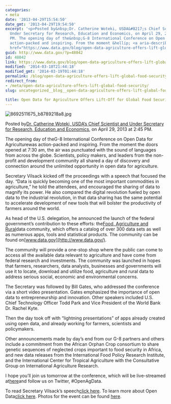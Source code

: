 ```yaml
---
categories:
- meta
date: '2013-04-29T15:54:50'
date_gmt: '2013-04-29T19:54:50'
excerpt: '<p>Posted by&nbsp;Dr. Catherine Woteki, USDA&#8217;s Chief Scientist and
  Under Secretary for Research, Education and Economics, on April 29, 2013 at 2:45
  PM. The opening day of the&nbsp;G-8 International Conference on Open Data for Agriculture&nbsp;was
  action-packed and inspiring. From the moment &hellip; <a aria-describedby="post-title-48042"
  href="https://www.data.gov/blog/open-data-agriculture-offers-lift-global-food-security">Continued</a></p>'
guid: http://www.data.gov/?p=48042
id: 48042
link: https://www.data.gov/blog/open-data-agriculture-offers-lift-global-food-security
modified: '2014-03-18T21:44:18'
modified_gmt: '2014-03-19T01:44:18'
permalink: /blog/open-data-agriculture-offers-lift-global-food-security/
redirect_from:
- /meta/open-data-agriculture-offers-lift-global-food-security/
slug: uncategorized__blog__open-data-agriculture-offers-lift-global-food-security

title: Open Data for Agriculture Offers Lift-Off for Global Food Security
---
```


![8692511675_b8789218a8.jpg](https://farm9.staticflickr.com/8124/8692511675_b8789218a8.jpg)

Posted by[Dr. Catherine Woteki, USDA’s Chief Scientist and Under Secretary for Research, Education and Economics](http://blogs.usda.gov/author/bweaver/ "Posts by Dr. Catherine Woteki, USDA's Chief Scientist and Under Secretary for Research, Education and Economics"), on April 29, 2013 at 2:45 PM.

The opening day of theG-8 International Conference on Open Data for Agriculturewas action-packed and inspiring. From the moment the doors opened at 7:30 am, the air was punctuated with the sound of languages from across the globe. Scientists, policy makers, and leaders from the non-profit and development community all shared a day of discovery and connection around the unlimited opportunity in open data for agriculture.

Secretary Vilsack kicked off the proceedings with a speech that focused the day. “Data is quickly becoming one of the most important commodities in agriculture,” he told the attendees, and encouraged the sharing of data to magnify its power. He also compared the digital revolution fueled by open data to the industrial revolution, in that data sharing has the same potential to accelerate development of new tools that will bolster the productivity of farmers around the world.

As head of the U.S. delegation, he announced the launch of the federal government’s contribution to these efforts: the[Food, Agriculture and Rural](http://www.data.gov/food/community/food)data community, which offers a catalog of over 300 data sets as well as numerous apps, tools and statistical products. The community can be found on[www.data.gov](http://www.data.gov/).

The community will provide a one-stop shop where the public can come to access all the available data relevant to agriculture and have come from federal research and investments. The community was launched in hopes that farmers, researchers, data analysts, businesses and governments will use it to locate, download and utilize food, agriculture and rural data to address serious social, economic and environmental concerns.

The Secretary was followed by Bill Gates, who addressed the conference via a short video presentation. Gates emphasized the importance of open data to entrepreneurship and innovation. Other speakers included U.S. Chief Technology Officer Todd Park and Vice President of the World Bank Dr. Rachel Kyte.

Then the day took off with “lightning presentations” of apps already created using open data, and already working for farmers, scientists and policymakers.

Other announcements made by day’s end from our G-8 partners and others include a commitment from the African Orphan Crop consortium to share genetic sequences of neglected crops important to food security in Africa, and new data releases from the International Food Policy Research Institute, and the International Center for Tropical Agriculture with the Consultative Group on International Agriculture Research.

I hope you’ll join us tomorrow at the conference, which will be live-streamed at[here](http://usda.gov/wps/portal/usda/usdamedia?navid=USDA_LIVE)and follow us on Twitter, #OpenAgData.

To read Secretary Vilsack’s speech[click here](http://www.usda.gov/wps/portal/usda/usdahome?contentidonly=true&contentid=2013/04/0078.xml). To learn more about Open Data[click here](http://www.usda.gov/wps/portal/usda/usdahome?contentid=2013/04/0079.xml&contentidonly=true). Photos for the event can be found [here](http://www.flickr.com/photos/usdagov/sets/72157633365547585/).
